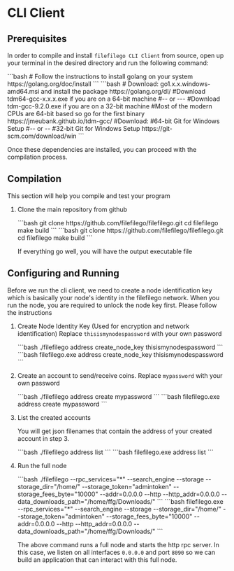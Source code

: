 # CLI Client

## Prerequisites

In order to compile and install `filefilego CLI Client` from source, open up your terminal in the desired directory and run the following command:

<code-group>
   <code-block title="Linux/Unix" active>
   ```bash
   # Follow the instructions to install golang on your system
   https://golang.org/doc/install
   ```
   </code-block>

   <code-block title="Windows">
   ```bash
   # Download: go1.x.x.windows-amd64.msi and install the package
   https://golang.org/dl/
   #Download tdm64-gcc-x.x.x.exe if you are on a 64-bit machine
   #-- or ---
   #Download tdm-gcc-9.2.0.exe if you are on a 32-bit machine
   #Most of the modern CPUs are 64-bit based so go for the first binary
   https://jmeubank.github.io/tdm-gcc/
   #Download:
   #64-bit Git for Windows Setup
   #-- or --
   #32-bit Git for Windows Setup
   https://git-scm.com/download/win
   ```
   </code-block>
</code-group>


Once these dependencies are installed, you can proceed with the compilation process.

## Compilation

This section will help you compile and test your program


1. Clone the main repository from github

   <code-group>
      <code-block title="Linux/Unix" active>
      ```bash
   git clone https://github.com/filefilego/filefilego.git
   cd filefilego
   make build
      ```
      </code-block>

      <code-block title="Windows">
      ```bash
   git clone https://github.com/filefilego/filefilego.git
   cd filefilego
   make build
      ```
      </code-block>
   </code-group>

   If everything go well, you will have the output executable file


## Configuring and Running

Before we run the cli client, we need to create a node identification key which is basically your node's identity in the filefilego network. When you run the node, you are required to unlock the node key first. Please follow the instructions


1. Create Node Identity Key (Used for encryption and network identification) Replace `thisismynodespassword` with your own password

   <code-group>
   <code-block title="Linux/Unix" active>
   ```bash
   ./filefilego address create_node_key thisismynodespassword
   ```
   </code-block>

   <code-block title="Windows">
   ```bash
   filefilego.exe address create_node_key thisismynodespassword
   ```
   </code-block>
   </code-group>

2. Create an account to send/receive coins. Replace `mypassword` with your own password

   <code-group>
   <code-block title="Linux/Unix" active>
   ```bash
   ./filefilego address create mypassword
   ```
   </code-block>

   <code-block title="Windows">
   ```bash
   filefilego.exe address create mypassword
   ```
   </code-block>
   </code-group>

3. List the created accounts

   You will get json filenames that contain the address of your created account in step 3.

   <code-group>
   <code-block title="Linux/Unix" active>
   ```bash
   ./filefilego address list
   ```
   </code-block>

   <code-block title="Windows">
   ```bash
   filefilego.exe address list
   ```
   </code-block>
   </code-group>

4. Run the full node


   <code-group>
   <code-block title="Linux/Unix" active>
   ```bash
   ./filefilego --rpc_services="*" --search_engine --storage --storage_dir="/home/" --storage_token="admintoken" --storage_fees_byte="10000" --addr=0.0.0.0 --http --http_addr=0.0.0.0 --data_downloads_path="/home/ffg/Downloads/"
   ```
   </code-block>

   <code-block title="Windows">
   ```bash
   filefilego.exe --rpc_services="*" --search_engine --storage --storage_dir="/home/" --storage_token="admintoken" --storage_fees_byte="10000" --addr=0.0.0.0 --http --http_addr=0.0.0.0 --data_downloads_path="/home/ffg/Downloads/"
   ```
   </code-block>
   </code-group>

   The above command runs a full node and starts the http rpc server. In this case, we listen on all interfaces `0.0.0.0` and port `8090` so we can build an application that can interact with this full node.